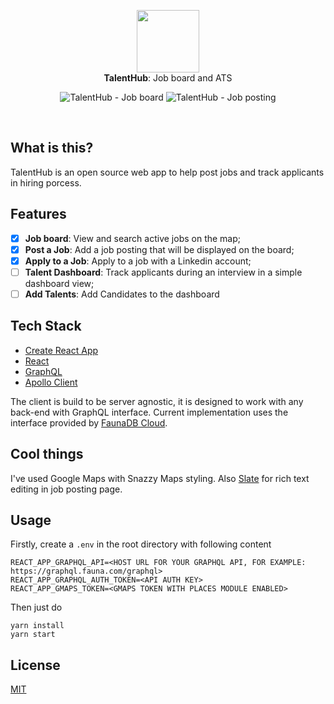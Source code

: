 <p align="center">
  <img src="https://user-images.githubusercontent.com/9268746/59143538-6f530400-89dd-11e9-92ac-22ea34733f9c.png" height="100" /><br/>
  <span><b>TalentHub</b>: <span>Job board and ATS</span><br/>
</p>

<p align="center">
  <img alt="TalentHub - Job board" src="https://user-images.githubusercontent.com/9268746/59143835-5ef05880-89e0-11e9-8edd-7e868475c112.png" />
  <img alt="TalentHub - Job posting" src="https://user-images.githubusercontent.com/9268746/59143860-8fd08d80-89e0-11e9-8d02-d459cd0c181c.png" />
</p>

<br/>

## What is this?

TalentHub is an open source web app to help post jobs and track applicants in hiring porcess.

## Features

- [x] **Job board**: View and search active jobs on the map;
- [x] **Post a Job**: Add a job posting that will be displayed on the board;
- [x] **Apply to a Job**: Apply to a job with a Linkedin account;
- [ ] **Talent Dashboard**: Track applicants during an interview in a simple dashboard view;
- [ ] **Add Talents**: Add Candidates to the dashboard

## Tech Stack

- [Create React App](https://github.com/facebook/create-react-app)
- [React](https://github.com/facebook/react)
- [GraphQL](https://github.com/facebook/graphql)
- [Apollo Client](https://www.apollographql.com/docs/react/api/apollo-client/)

The client is build to be server agnostic, it is designed to work with any back-end with GraphQL interface. Current implementation uses the interface provided by [FaunaDB Cloud](https://fauna.com/serverless-cloud).

## Cool things

I've used Google Maps with Snazzy Maps styling. Also [Slate](https://github.com/ianstormtaylor/slate) for rich text editing in job posting page.

## Usage

Firstly, create a `.env` in the root directory with following content
```
REACT_APP_GRAPHQL_API=<HOST URL FOR YOUR GRAPHQL API, FOR EXAMPLE: https://graphql.fauna.com/graphql>
REACT_APP_GRAPHQL_AUTH_TOKEN=<API AUTH KEY>
REACT_APP_GMAPS_TOKEN=<GMAPS TOKEN WITH PLACES MODULE ENABLED>
```

Then just do

```
yarn install
yarn start
```

## License

[MIT](LICENSE)